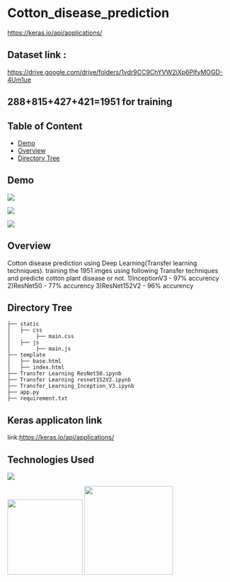 # Cotton_disease_prediction
https://keras.io/api/applications/

## Dataset link :
https://drive.google.com/drive/folders/1vdr9CC9ChYVW2iXp6PlfyMOGD-4Um1ue

## 288+815+427+421=1951 for training

## Table of Content	
  * [Demo](#demo)	
  * [Overview](#overview)	
  * [Directory Tree](#directory-tree)	

## Demo	

![](https://i.imgur.com/sozg3fL.png?1)

![](https://i.imgur.com/5It6iwC.png?1)

![](https://i.imgur.com/Ti3gFMa.png?1)

## Overview	
Cotton disease prediction using Deep Learning(Transfer learning techniques).
training the 1951 imges using following Transfer techniques and predicte cotton plant disease or not.
1)InceptionV3 - 97%  accurency 
2)ResNet50    - 77%  accurency
3)ResNet152V2 - 96%  accurency


## Directory Tree 	
```	
├── static 	
│   ├── css
│        ├── main.css
│   ├── js
│        ├── main.js
├── template	
│   ├── base.html	
│   ├── index.html
├── Transfer Learning ResNet50.ipynb	
├── Transfer Learning resnet152V2.ipynb	
├── Transfer_Learning_Inception_V3.ipynb		
├── app.py	
├── requirement.txt
```	

## Keras applicaton link
link:https://keras.io/api/applications/

## Technologies Used	

![](https://forthebadge.com/images/badges/made-with-python.svg)	

[<img target="_blank" src="https://flask.palletsprojects.com/en/1.1.x/_images/flask-logo.png" width=170>](https://flask.palletsprojects.com/en/1.1.x/)  [<img target="_blank" src="https://scikit-learn.org/stable/_static/scikit-learn-logo-small.png" width=200>](https://scikit-learn.org/stable/) 	




